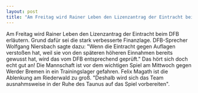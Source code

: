```yaml
---
layout: post
title: "Am Freitag wird Rainer Leben den Lizenzantrag der Eintracht beim DFB erläutern."
---
```


Am Freitag wird Rainer Leben den Lizenzantrag der Eintracht beim DFB erläutern. Grund dafür sei die stark verbesserte Finanzlage. DFB-Sprecher Wolfgang Niersbach sagte dazu: "Wenn die Eintracht gegen Auflagen verstoßen hat, weil sie von den späteren höheren Einnahmen bereits gewusst hat, wird das vom DFB entsprechend geprüft." Das hört sich doch echt gut an! Die Mannschaft ist vor dem wichtigen Spiel am Mittwoch gegen Werder Bremen in ein Trainingslager gefahren. Felix Magath ist die Ablenkung am Riederwald zu groß. "Deshalb wird sich das Team ausnahmsweise in der Ruhe des Taunus auf das Spiel vorbereiten".
